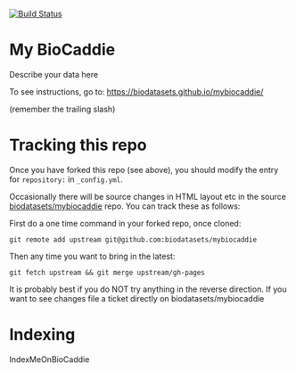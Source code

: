 [![Build Status](https://travis-ci.org/biodatabases/mybiocaddie.svg?branch=gh-pages)](https://travis-ci.org/biodatabases/mybiocaddie)

# My BioCaddie

Describe your data here

To see instructions, go to: https://biodatasets.github.io/mybiocaddie/

(remember the trailing slash)

# Tracking this repo

Once you have forked this repo (see above), you should modify the entry for `repository:` in `_config.yml`.

Occasionally there will be source changes in HTML layout etc in the
source
[biodatasets/mybiocaddie](https://github.com/biodatasets/mybiocaddie)
repo. You can track these as follows:



First do a one time command in your forked repo, once cloned:

```
git remote add upstream git@github.com:biodatasets/mybiocaddie
```

Then any time you want to bring in the latest:

```
git fetch upstream && git merge upstream/gh-pages
```

It is probably best if you do NOT try anything in the reverse direction. If you want to see changes file a ticket directly on biodatasets/mybiocaddie

# Indexing

IndexMeOnBioCaddie
